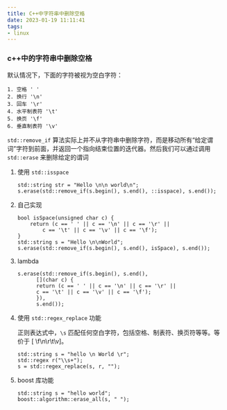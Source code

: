 ```yaml
---
title: C++中字符串中删除空格
date: 2023-01-19 11:11:41
tags:
- linux
---
```


### c++中的字符串中删除空格

默认情况下，下面的字符被视为空白字符：
```
1. 空格 ' '
2. 换行 '\n'
3. 回车 '\r'
4. 水平制表符 '\t'
5. 换页 '\f'
6. 垂直制表符 '\v'
```

`std::remove_if` 算法实际上并不从字符串中删除字符，而是移动所有“给定谓词”字符到前面，并返回一个指向结束位置的迭代器。然后我们可以通过调用 `std::erase` 来删除给定的谓词

1. 使用 `std::isspace`

   ```
   std::string str = "Hello \n\n world\n";
   s.erase(std::remove_if(s.begin(), s.end(), ::isspace), s.end());
   ```

2. 自己实现

   ```
   bool isSpace(unsigned char c) {
       return (c == ' ' || c == '\n' || c == '\r' ||
           c == '\t' || c == '\v' || c == '\f');
   }
   std::string s = "Hello \n\nWorld";
   s.erase(std::remove_if(s.begin(), s.end(), isSpace), s.end());
   ```

3. lambda

   ```
   s.erase(std::remove_if(s.begin(), s.end(),
         [](char c) {
         return (c == ' ' || c == '\n' || c == '\r' ||
         c == '\t' || c == '\v' || c == '\f');
         }),
         s.end());
   ```

4. 使用 `std::regex_replace` 功能

   正则表达式中，`\s` 匹配任何空白字符，包括空格、制表符、换页符等等。等价于 [ \f\n\r\t\v]。

   ```
   std::string s = "hello \n World \r";
   std::regex r("\\s+");
   s = std::regex_replace(s, r, "");
   ```

5. boost 库功能

   ```
   std::string s = "hello world";
   boost::algorithm::erase_all(s, " ");
   ```

   